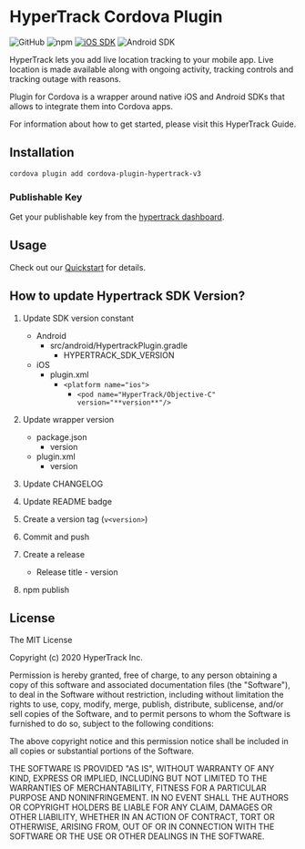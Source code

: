 # HyperTrack Cordova Plugin

![GitHub](https://img.shields.io/github/license/hypertrack/sdk-react-native.svg)
![npm](https://img.shields.io/npm/v/hypertrack-sdk-react-native.svg)
[![iOS SDK](https://img.shields.io/badge/iOS%20SDK-4.8.0-brightgreen.svg)](https://cocoapods.org/pods/HyperTrack)
![Android SDK](https://img.shields.io/badge/Android%20SDK-5.4.5-brightgreen.svg)

HyperTrack lets you add live location tracking to your mobile app. Live location is made available along with ongoing activity, tracking controls and tracking outage with reasons.

Plugin for Cordova is a wrapper around native iOS and Android SDKs that allows to integrate them into Cordova apps.

For information about how to get started, please visit this HyperTrack Guide.

## Installation

```Bash
cordova plugin add cordova-plugin-hypertrack-v3

```

### Publishable Key
Get your publishable key from the [hypertrack dashboard](https://dashboard.hypertrack.com/setup).

## Usage

Check out our [Quickstart](https://github.com/hypertrack/quickstart-cordova/) for details.

## How to update Hypertrack SDK Version?

1. Update SDK version constant
    - Android 
        - src/android/HypertrackPlugin.gradle
            - HYPERTRACK_SDK_VERSION
    - iOS
        - plugin.xml
            - `<platform name="ios">`
                - `<pod name="HyperTrack/Objective-C" version="**version**"/>`

2. Update wrapper version
    - package.json
        - version
    - plugin.xml
        - version

3. Update CHANGELOG
4. Update README badge
5. Create a version tag (`v<version>`)
6. Commit and push
7. Create a release
    - Release title - version
8. npm publish


## License

The MIT License

Copyright (c) 2020 HyperTrack Inc.

Permission is hereby granted, free of charge, to any person obtaining a copy of this software and associated documentation files (the "Software"), to deal in the Software without restriction, including without limitation the rights to use, copy, modify, merge, publish, distribute, sublicense, and/or sell copies of the Software, and to permit persons to whom the Software is furnished to do so, subject to the following conditions:

The above copyright notice and this permission notice shall be included in all copies or substantial portions of the Software.

THE SOFTWARE IS PROVIDED "AS IS", WITHOUT WARRANTY OF ANY KIND, EXPRESS OR IMPLIED, INCLUDING BUT NOT LIMITED TO THE WARRANTIES OF MERCHANTABILITY, FITNESS FOR A PARTICULAR PURPOSE AND NONINFRINGEMENT. IN NO EVENT SHALL THE AUTHORS OR COPYRIGHT HOLDERS BE LIABLE FOR ANY CLAIM, DAMAGES OR OTHER LIABILITY, WHETHER IN AN ACTION OF CONTRACT, TORT OR OTHERWISE, ARISING FROM, OUT OF OR IN CONNECTION WITH THE SOFTWARE OR THE USE OR OTHER DEALINGS IN THE SOFTWARE.
